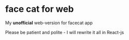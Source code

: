 # face cat for web
My **unofficial** web-version for facecat app

Please be patient and polite - I will rewrite it all in React-js
